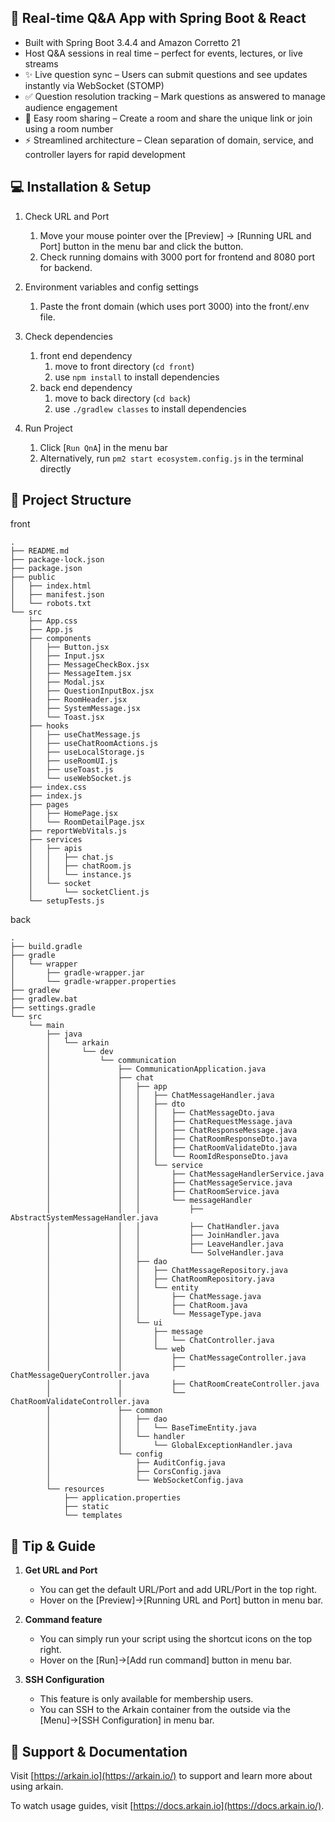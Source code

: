 ## 💬 Real-time Q&A App with Spring Boot & React
* Built with Spring Boot 3.4.4 and Amazon Corretto 21
* Host Q&A sessions in real time – perfect for events, lectures, or live streams
* ✨ Live question sync – Users can submit questions and see updates instantly via WebSocket (STOMP)
* ✅ Question resolution tracking – Mark questions as answered to manage audience engagement
* 🔗 Easy room sharing – Create a room and share the unique link or join using a room number
* ⚡ Streamlined architecture – Clean separation of domain, service, and controller layers for rapid development

## 💻 Installation & Setup
1. Check URL and Port
   1. Move your mouse pointer over the [Preview] → [Running URL and Port] button in the menu bar and click the button.
   2. Check running domains with 3000 port for frontend and 8080 port for backend.

2. Environment variables and config settings
   1. Paste the front domain (which uses port 3000) into the front/.env file.

3. Check dependencies
   1. front end dependency
      1. move to front directory (`cd front`)
      2. use `npm install` to install dependencies
   2. back end dependency
      1. move to back directory (`cd back`)
      2. use `./gradlew classes` to install dependencies

4. Run Project
   1. Click [`Run QnA`] in the menu bar
   2. Alternatively, run `pm2 start ecosystem.config.js` in the terminal directly

## 📂 Project Structure
front
```
.
├── README.md
├── package-lock.json
├── package.json
├── public
│   ├── index.html
│   ├── manifest.json
│   └── robots.txt
└── src
    ├── App.css
    ├── App.js
    ├── components
    │   ├── Button.jsx
    │   ├── Input.jsx
    │   ├── MessageCheckBox.jsx
    │   ├── MessageItem.jsx
    │   ├── Modal.jsx
    │   ├── QuestionInputBox.jsx
    │   ├── RoomHeader.jsx
    │   ├── SystemMessage.jsx
    │   └── Toast.jsx
    ├── hooks
    │   ├── useChatMessage.js
    │   ├── useChatRoomActions.js
    │   ├── useLocalStorage.js
    │   ├── useRoomUI.js
    │   ├── useToast.js
    │   └── useWebSocket.js
    ├── index.css
    ├── index.js
    ├── pages
    │   ├── HomePage.jsx
    │   └── RoomDetailPage.jsx
    ├── reportWebVitals.js
    ├── services
    │   ├── apis
    │   │   ├── chat.js
    │   │   ├── chatRoom.js
    │   │   └── instance.js
    │   └── socket
    │       └── socketClient.js
    └── setupTests.js

```

back
```
.
├── build.gradle
├── gradle
│   └── wrapper
│       ├── gradle-wrapper.jar
│       └── gradle-wrapper.properties
├── gradlew
├── gradlew.bat
├── settings.gradle
└── src
    └── main
        ├── java
        │   └── arkain
        │       └── dev
        │           └── communication
        │               ├── CommunicationApplication.java
        │               ├── chat
        │               │   ├── app
        │               │   │   ├── ChatMessageHandler.java
        │               │   │   ├── dto
        │               │   │   │   ├── ChatMessageDto.java
        │               │   │   │   ├── ChatRequestMessage.java
        │               │   │   │   ├── ChatResponseMessage.java
        │               │   │   │   ├── ChatRoomResponseDto.java
        │               │   │   │   ├── ChatRoomValidateDto.java
        │               │   │   │   └── RoomIdResponseDto.java
        │               │   │   └── service
        │               │   │       ├── ChatMessageHandlerService.java
        │               │   │       ├── ChatMessageService.java
        │               │   │       ├── ChatRoomService.java
        │               │   │       └── messageHandler
        │               │   │           ├── AbstractSystemMessageHandler.java
        │               │   │           ├── ChatHandler.java
        │               │   │           ├── JoinHandler.java
        │               │   │           ├── LeaveHandler.java
        │               │   │           └── SolveHandler.java
        │               │   ├── dao
        │               │   │   ├── ChatMessageRepository.java
        │               │   │   ├── ChatRoomRepository.java
        │               │   │   └── entity
        │               │   │       ├── ChatMessage.java
        │               │   │       ├── ChatRoom.java
        │               │   │       └── MessageType.java
        │               │   └── ui
        │               │       ├── message
        │               │       │   └── ChatController.java
        │               │       └── web
        │               │           ├── ChatMessageController.java
        │               │           ├── ChatMessageQueryController.java
        │               │           ├── ChatRoomCreateController.java
        │               │           └── ChatRoomValidateController.java
        │               ├── common
        │               │   ├── dao
        │               │   │   └── BaseTimeEntity.java
        │               │   └── handler
        │               │       └── GlobalExceptionHandler.java
        │               └── config
        │                   ├── AuditConfig.java
        │                   ├── CorsConfig.java
        │                   └── WebSocketConfig.java
        └── resources
            ├── application.properties
            ├── static
            └── templates

```

## 🔧 Tip & Guide
1. **Get URL and Port**
    - You can get the default URL/Port and add URL/Port in the top right.
    - Hover on the [Preview]->[Running URL and Port] button in menu bar.

2. **Command feature**
    - You can simply run your script using the shortcut icons on the top right.
    - Hover on the [Run]->[Add run command] button in menu bar.

3. **SSH Configuration**
    - This feature is only available for membership users.
    - You can SSH to the Arkain container from the outside via the [Menu]->[SSH Configuration] in menu bar.

## 💬 Support & Documentation
Visit [https://arkain.io](https://arkain.io/) to support and learn more about using arkain.

To watch usage guides, visit [https://docs.arkain.io](https://docs.arkain.io/).
